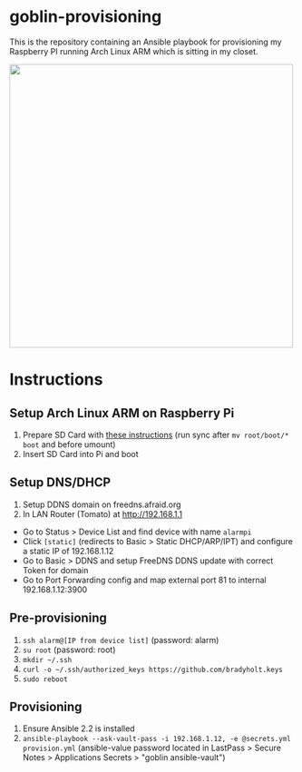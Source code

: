 # goblin-provisioning

This is the repository containing an Ansible playbook for provisioning my Raspberry PI running Arch Linux ARM which is sitting in my closet.

<img src="https://cloud.githubusercontent.com/assets/759811/20446573/fa820624-ad9f-11e6-8cfb-554aca927988.png" width="500px">

# Instructions

## Setup Arch Linux ARM on Raspberry Pi

1. Prepare SD Card with [these instructions](https://archlinuxarm.org/platforms/armv6/raspberry-pi) (run sync after `mv root/boot/* boot` and before umount)
2. Insert SD Card into Pi and boot

## Setup DNS/DHCP

1. Setup DDNS domain on freedns.afraid.org
2. In LAN Router (Tomato) at http://192.168.1.1
 - Go to Status > Device List and find device with name `alarmpi`
 - Click `[static]` (redirects to Basic > Static DHCP/ARP/IPT) and configure a static IP of 192.168.1.12
 - Go to Basic > DDNS and setup FreeDNS DDNS update with correct Token for domain
 - Go to Port Forwarding config and map external port 81 to internal 192.168.1.12:3900

## Pre-provisioning

1. `ssh alarm@[IP from device list]` (password: alarm)
2. `su root` (password: root)
3. `mkdir ~/.ssh`
4. `curl -o ~/.ssh/authorized_keys https://github.com/bradyholt.keys`
5. `sudo reboot`

## Provisioning

1. Ensure Ansible 2.2 is installed
2. `ansible-playbook --ask-vault-pass -i 192.168.1.12, -e @secrets.yml provision.yml` (ansible-value password located in LastPass > Secure Notes > Applications Secrets > "goblin ansible-vault")
 
